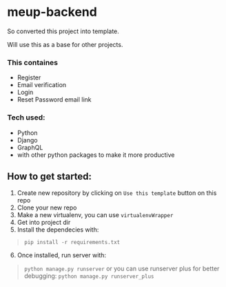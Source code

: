 # meup-backend

So converted this project into template.

Will use this as a base for other projects.

### This containes
  - Register
  - Email verification
  - Login
  - Reset Password email link
  
### Tech used:
  - Python
  - Django
  - GraphQL
  - with other python packages to make it more productive

## How to get started:
1. Create new repository by clicking on `Use this template` button on this repo
2. Clone your new repo
3. Make a new virtualenv, you can use `virtualenvWrapper`
4. Get into project dir
5. Install the dependecies with: 
> `pip install -r requirements.txt`
6. Once installed, run server with: 
> `python manage.py runserver`
or you can use runserver plus for better debugging:
> `python manage.py runserver_plus`
